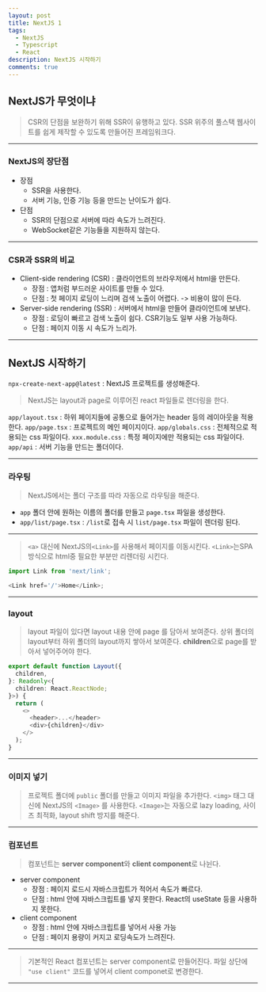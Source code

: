 ```yaml
---
layout: post
title: NextJS 1
tags:
  - NextJS
  - Typescript
  - React
description: NextJS 시작하기
comments: true
---
```


## NextJS가 무엇이냐

> CSR의 단점을 보완하기 위해 SSR이 유행하고 있다.
> SSR 위주의 풀스택 웹사이트를 쉽게 제작할 수 있도록 만들어진 프레임워크다.

---

### NextJS의 장단점

- 장점
  - SSR을 사용한다.
  - 서버 기능, 인증 기능 등을 만드는 난이도가 쉽다.
- 단점
  - SSR의 단점으로 서버에 따라 속도가 느려진다.
  - WebSocket같은 기능들을 지원하지 않는다.

---

### CSR과 SSR의 비교

- Client-side rendering (CSR) : 클라이언트의 브라우저에서 html을 만든다.
  - 장점 : 앱처럼 부드러운 사이트를 만들 수 있다.
  - 단점 : 첫 페이지 로딩이 느리며 검색 노출이 어렵다. -> 비용이 많이 든다.
- Server-side rendering (SSR) : 서버에서 html을 만들어 클라이언트에 보낸다.
  - 장점 : 로딩이 빠르고 검색 노출이 쉽다. CSR기능도 일부 사용 가능하다.
  - 단점 : 페이지 이동 시 속도가 느리가.

---

## NextJS 시작하기

`npx-create-next-app@latest` : NextJS 프로젝트를 생성해준다.

> NextJS는 layout과 page로 이루어진 react 파일들로 렌더링을 한다.

`app/layout.tsx` : 하위 페이지들에 공통으로 들어가는 header 등의 레이아웃을 적용한다.
`app/page.tsx` : 프로젝트의 메인 페이지이다.
`app/globals.css` : 전체적으로 적용되는 css 파일이다.
`xxx.module.css` : 특정 페이지에만 적용되는 css 파일이다.
`app/api` : 서버 기능을 만드는 폴더이다.

---

### 라우팅

> NextJS에서는 폴더 구조를 따라 자동으로 라우팅을 해준다.

- `app` 폴더 안에 원하는 이름의 폴더를 만들고 `page.tsx` 파일을 생성한다.
- `app/list/page.tsx` : `/list`로 접속 시 `list/page.tsx` 파일이 렌더링 된다.

---

> `<a>` 대신에 NextJS의`<Link>`를 사용해서 페이지를 이동시킨다.
> `<Link>`는SPA 방식으로 html중 필요한 부분만 리렌더링 시킨다.

```typescript
import Link from 'next/link';

<Link href='/'>Home</Link>;
```

---

### layout

> layout 파일이 있다면 layout 내용 안에 page 를 담아서 보여준다.
> 상위 폴더의 layout부터 하위 폴더의 layout까지 쌓아서 보여준다.
> **children**으로 page를 받아서 넣어주어야 한다.

```typescript
export default function Layout({
  children,
}: Readonly<{
  children: React.ReactNode;
}>) {
  return (
    <>
      <header>...</header>
      <div>{children}</div>
    </>
  );
}
```

---

### 이미지 넣기

> 프로젝트 폴더에 `public` 폴더를 만들고 이미지 파일을 추가한다.
> `<img>` 태그 대신에 NextJS의 `<Image>` 를 사용한다.
> `<Image>`는 자동으로 lazy loading, 사이즈 최적화, layout shift 방지를 해준다.

---

### 컴포넌트

> 컴포넌트는 **server component**와 **client component**로 나뉜다.

- server component
  - 장점 : 페이지 로드시 자바스크립트가 적어서 속도가 빠르다.
  - 단점 : html 안에 자바스크립트를 넣지 못한다. React의 useState 등을 사용하지 못한다.
- client component
  - 장점 : html 안에 자바스크립트를 넣어서 사용 가능
  - 단점 : 페이지 용량이 커지고 로딩속도가 느려진다.

---

> 기본적인 React 컴포넌트는 server component로 만들어진다.
> 파일 상단에 `"use client"` 코드를 넣어서 client componet로 변경한다.

---
